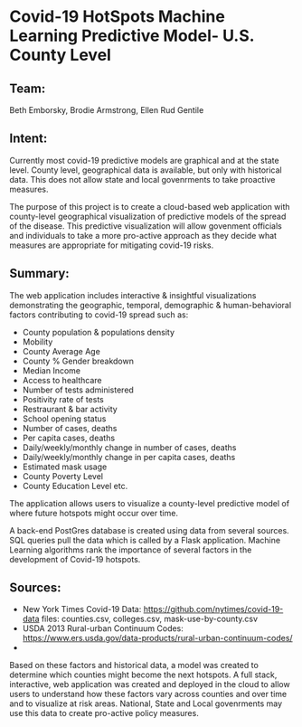 # Covid-19 HotSpots Machine Learning Predictive Model- U.S. County Level

## Team:
Beth Emborsky, Brodie Armstrong, Ellen Rud Gentile

## Intent: 
Currently most covid-19 predictive models are graphical and at the state level. County level, geographical data is available, but only with historical data. This does not allow state and local govenrments to take proactive measures. 

The purpose of this project is to create a cloud-based web application with county-level geographical visualization of predictive models of the spread of the disease.  This predictive visualization will allow govenment officials and individuals to take a more pro-active approach as they decide what measures are appropriate for mitigating covid-19 risks.

## Summary:
The web application includes interactive & insightful visualizations demonstrating the geographic, temporal, demographic & human-behavioral factors contributing to covid-19 spread such as:
  - County population & populations density
  - Mobility
  - County Average Age
  - County % Gender breakdown
  - Median Income
  - Access to healthcare
  - Number of tests administered
  - Positivity rate of tests
  - Restraurant & bar activity
  - School opening status
  - Number of cases, deaths
  - Per capita cases, deaths
  - Daily/weekly/monthly change in number of cases, deaths
  - Daily/weekly/monthly change in per capita cases, deaths
  - Estimated mask usage
  - County Poverty Level
  - County Education Level
  etc.
  
The application allows users to visualize a county-level predictive model of where future hotspots might occur over time. 

A back-end PostGres database is created using data from several sources.  SQL queries pull the data which is called by a Flask application. Machine Learning algorithms rank the importance of several factors in the development of Covid-19 hotspots. 

## Sources:
  - New York Times Covid-19 Data: https://github.com/nytimes/covid-19-data  files: counties.csv, colleges.csv, mask-use-by-county.csv
  - USDA 2013 Rural-urban Continuum Codes: https://www.ers.usda.gov/data-products/rural-urban-continuum-codes/
  -
 Based on these factors and historical data, a model was created to determine which counties might become the next hotspots. A full stack, interactive, web application was created and deployed in the cloud to allow users to understand how these factors vary across counties and over time and to visualize at risk areas.  National, State and Local govenrments may use this data to create pro-active policy measures.
